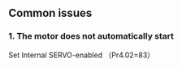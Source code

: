 ## Common issues

### 1. The motor does not automatically start

Set Internal SERVO-enabled （Pr4.02=83）